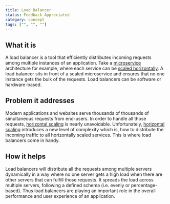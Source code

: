 ```yaml
---
title: Load Balancer
status: Feedback Appreciated
category: concept
tags: ["", "", ""]
---
```


## What it is

A load balancer is a tool that efficiently distributes incoming requests among multiple instances of an application. 
Take a [microservice](/microservices/) architecture for example, where each service can be [scaled horizontally](/horizontal-scaling/). 
A load balancer sits in front of a scaled microservice and ensures that no one instance gets the bulk of the requests.
Load balancers can be software or hardware-based.

## Problem it addresses

Modern applications and websites serve thousands of thousands of simultaneous requests from end-users. 
In order to handle all those requests, [horizontal scaling](/horizontal-scaling/) is nearly unavoidable.
Unfortunately, [horizontal scaling](/horizontal-scaling/) introduces a new level of complexity which is, how to distribute the incoming traffic to all horizontally scaled services. This is where load balancers come in handy.

## How it helps

Load balancers will distribute all the requests among multiple servers dynamically in a way where no one server gets a high load when there are other servers that can fulfill those requests. It spreads the load across multiple servers, following a defined schema (i.e. evenly or percentage-based). Thus load balancers are playing an important role in the overall performance and user experience of an application.